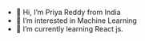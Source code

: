 - 👋 Hi, I’m Priya Reddy from India
- 👀 I’m interested in Machine Learning
- 🌱 I’m currently learning React js.


